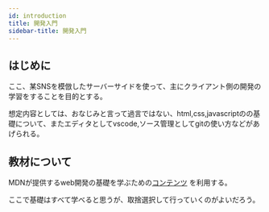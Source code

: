 ```yaml
---
id: introduction
title: 開発入門
sidebar-title: 開発入門
---
```



## はじめに
ここ、某SNSを模倣したサーバーサイドを使って、主にクライアント側の開発の学習をすることを目的とする。

想定内容としては、おなじみと言って過言ではない、html,css,javascriptのの基礎について、またエディタとしてvscode,ソース管理としてgitの使い方などがあげられる。

## 教材について
MDNが提供するweb開発の基礎を学ぶための[コンテンツ](https://developer.mozilla.org/ja/docs/Learn)
を利用する。

ここで基礎はすべて学べると思うが、取捨選択して行っていくのがよいだろう。

